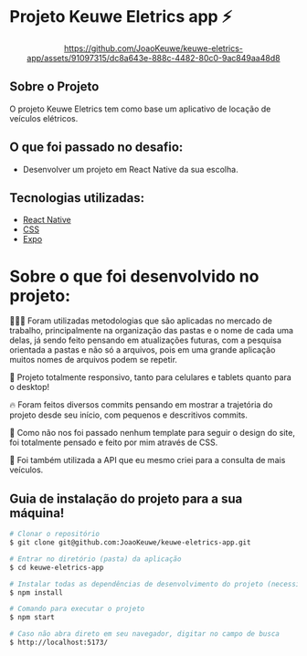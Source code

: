 # Projeto Keuwe Eletrics app ⚡

<div align=center>
  
https://github.com/JoaoKeuwe/keuwe-eletrics-app/assets/91097315/dc8a643e-888c-4482-80c0-9ac849aa48d8

  
</div>




## Sobre o Projeto

O projeto Keuwe Eletrics tem como base um aplicativo de locação de veículos elétricos.

## O que foi passado no desafio:

- Desenvolver um projeto em React Native da sua escolha.

## Tecnologias utilizadas:

- [React Native](https://reactnative.dev/)
- [CSS](https://developer.mozilla.org/pt-BR/docs/Web/CSS)
- [Expo](https://expo.dev/go)

# Sobre o que foi desenvolvido no projeto:

👨🏾‍💻 Foram utilizadas metodologias que são aplicadas no mercado de trabalho, principalmente na organização das pastas e o nome de cada uma delas, já sendo feito pensando em atualizações futuras, com a pesquisa orientada a pastas e não só a arquivos, pois em uma grande aplicação muitos nomes de arquivos podem se repetir.

📲 Projeto totalmente responsivo, tanto para celulares e tablets quanto para o desktop!

🔥 Foram feitos diversos commits pensando em mostrar a trajetória do projeto desde seu início, com pequenos e descritivos commits.

🎨 Como não nos foi passado nenhum template para seguir o design do site, foi totalmente pensado e feito por mim através de CSS.

🚩 Foi também utilizada a API que eu mesmo criei para a consulta de mais veículos.

## Guia de instalação do projeto para a sua máquina!

```bash
# Clonar o repositório
$ git clone git@github.com:JoaoKeuwe/keuwe-eletrics-app.git

# Entrar no diretório (pasta) da aplicação
$ cd keuwe-eletrics-app

# Instalar todas as dependências de desenvolvimento do projeto (necessita ter o Node(npm) instalado)
$ npm install

# Comando para executar o projeto
$ npm start

# Caso não abra direto em seu navegador, digitar no campo de busca
$ http://localhost:5173/
